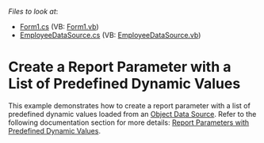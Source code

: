 *Files to look at*:

* [Form1.cs](./CS/Form1.cs) (VB: [Form1.vb](./VB/Form1.vb))
* [EmployeeDataSource.cs](./CS/EmployeeDataSource.cs) (VB: [EmployeeDataSource.vb](./VB/EmployeeDataSource.vb))

# Create a Report Parameter with a List of Predefined Dynamic Values

This example demonstrates how to create a report parameter with a list of predefined dynamic values loaded from an [Object Data Source](https://docs.devexpress.com/XtraReports/17784?v=21.1). Refer to the following documentation section for more details: [Report Parameters with Predefined Dynamic Values](https://docs.devexpress.com/XtraReports/401662?v=21.1).


